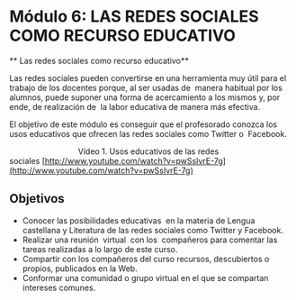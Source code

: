 # Módulo 6: LAS REDES SOCIALES COMO RECURSO EDUCATIVO

** Las redes sociales como recurso educativo**

Las redes sociales pueden convertirse en una herramienta muy útil para el trabajo de los docentes porque, al ser usadas de  manera habitual por los alumnos, puede suponer una forma de acercamiento a los mismos y, por ende, de realización de  la labor educativa de manera más efectiva.

El objetivo de este módulo es conseguir que el profesorado conozca los usos educativos que ofrecen las redes sociales como Twitter o  Facebook.

                               Vídeo 1. Usos educativos de las redes sociales [http://www.youtube.com/watch?v=pwSsIvrE-7g](http://www.youtube.com/watch?v=pwSsIvrE-7g)

## Objetivos

*   Conocer las posibilidades educativas  en la materia de Lengua castellana y Literatura de las redes sociales como Twitter y Facebook.
*   Realizar una reunión  virtual  con los  compañeros para comentar las tareas realizadas a lo largo de este curso.
*   Compartir con los compañeros del curso recursos, descubiertos o propios, publicados en la Web.
*   Conformar una comunidad o grupo virtual en el que se compartan intereses comunes.


